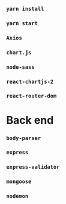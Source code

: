 
### `yarn install`

### `yarn start`

### `Axios`

### `chart.js`

### `node-sass`

### `react-chartjs-2`

### `react-router-dom`

# Back end

### `body-parser`

### `express`

### `express-validator`

### `mongoose`

### `nodemon`